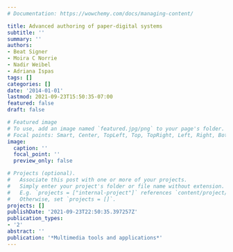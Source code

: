 ```yaml
---
# Documentation: https://wowchemy.com/docs/managing-content/

title: Advanced authoring of paper-digital systems
subtitle: ''
summary: ''
authors:
- Beat Signer
- Moira C Norrie
- Nadir Weibel
- Adriana Ispas
tags: []
categories: []
date: '2014-01-01'
lastmod: 2021-09-23T15:50:35-07:00
featured: false
draft: false

# Featured image
# To use, add an image named `featured.jpg/png` to your page's folder.
# Focal points: Smart, Center, TopLeft, Top, TopRight, Left, Right, BottomLeft, Bottom, BottomRight.
image:
  caption: ''
  focal_point: ''
  preview_only: false

# Projects (optional).
#   Associate this post with one or more of your projects.
#   Simply enter your project's folder or file name without extension.
#   E.g. `projects = ["internal-project"]` references `content/project/deep-learning/index.md`.
#   Otherwise, set `projects = []`.
projects: []
publishDate: '2021-09-23T22:50:35.397257Z'
publication_types:
- '2'
abstract: ''
publication: '*Multimedia tools and applications*'
---
```

